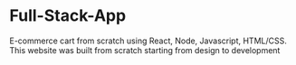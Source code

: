 # Full-Stack-App
E-commerce cart from scratch using React, Node, Javascript, HTML/CSS. This website was built from scratch starting from design to development
